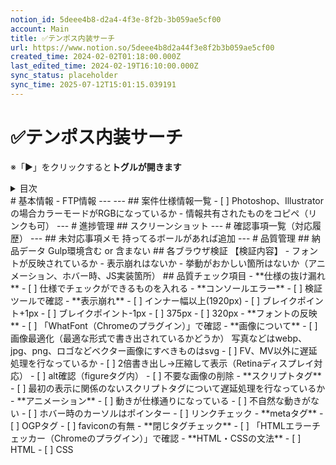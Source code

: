 ```yaml
---
notion_id: 5deee4b8-d2a4-4f3e-8f2b-3b059ae5cf00
account: Main
title: ✅テンポス内装サーチ
url: https://www.notion.so/5deee4b8d2a44f3e8f2b3b059ae5cf00
created_time: 2024-02-02T01:18:00.000Z
last_edited_time: 2024-02-19T16:10:00.000Z
sync_status: placeholder
sync_time: 2025-07-12T15:01:15.039191
---
```

# ✅テンポス内装サーチ

※「▶︎」をクリックすると**トグルが開きます**
<details>
<summary>目次</summary>
</details>
# 基本情報
- FTP情報
---
---
## 案件仕様情報一覧
- [ ]  Photoshop、Illustratorの場合カラーモードがRGBになっているか
- 情報共有されたものをコピペ（リンクも可）
---
# 進捗管理
## スクリーンショット
---
# 確認事項一覧（対応履歴）
---
## 未対応事項メモ
持ってるボールがあれば追加
---
# 品質管理
## 納品データ
Gulp環境含む or 含まない
## 各ブラウザ検証
【検証内容】
- フォントが反映されているか
- 表示崩れはないか
- 挙動がおかしい箇所はないか（アニメーション、ホバー時、JS実装箇所）
## 品質チェック項目
- **仕様の抜け漏れ**
  - [ ] 仕様でチェックができるものを入れる
- **コンソールエラー**
  - [ ] 検証ツールで確認
- **表示崩れ**
  - [ ] インナー幅以上(1920px)
  - [ ] ブレイクポイント+1px
  - [ ] ブレイクポイント-1px
  - [ ] 375px
  - [ ] 320px
- **フォントの反映**
  - [ ] 「WhatFont（Chromeのプラグイン）」で確認
- **画像について**
  - [ ] 画像最適化（最適な形式で書き出されているかどうか）
写真などはwebp、jpg、png、ロゴなどベクター画像にすべきものはsvg
  - [ ] FV、MV以外に遅延処理を行なっているか
  - [ ] 2倍書き出し→圧縮して表示（Retinaディスプレイ対応）
  - [ ] alt確認（figureタグ内）
  - [ ] 不要な画像の削除
- **スクリプトタグ**
  - [ ] 最初の表示に関係のないスクリプトタグについて遅延処理を行なっているか
- **アニメーション**
  - [ ] 動きが仕様通りになっている
  - [ ] 不自然な動きがない
  - [ ] ホバー時のカーソルはポインター
  - [ ] リンクチェック
- **metaタグ**
  - [ ] OGPタグ
  - [ ] faviconの有無
- **閉じタグチェック**
  - [ ] 「HTMLエラーチェッカー（Chromeのプラグイン）」で確認
- **HTML・CSSの文法**
  - [ ] HTML
  - [ ] CSS
